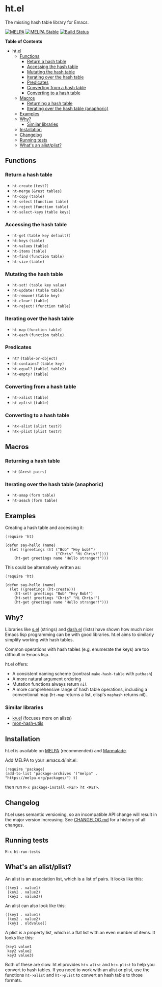 # ht.el

The missing hash table library for Emacs.

[![MELPA](http://melpa.org/packages/ht-badge.svg)](http://melpa.org/#/ht)
[![MELPA Stable](http://stable.melpa.org/packages/ht-badge.svg)](http://stable.melpa.org/#/ht)
[![Build Status](https://travis-ci.org/Wilfred/ht.el.png?branch=master)](https://travis-ci.org/Wilfred/ht.el)

<!-- markdown-toc start - Don't edit this section. Run M-x markdown-toc-generate-toc again -->
**Table of Contents**

- [ht.el](#htel)
    - [Functions](#functions)
        - [Return a hash table](#return-a-hash-table)
        - [Accessing the hash table](#accessing-the-hash-table)
        - [Mutating the hash table](#mutating-the-hash-table)
        - [Iterating over the hash table](#iterating-over-the-hash-table)
        - [Predicates](#predicates)
        - [Converting from a hash table](#converting-from-a-hash-table)
        - [Converting to a hash table](#converting-to-a-hash-table)
    - [Macros](#macros)
        - [Returning a hash table](#returning-a-hash-table)
        - [Iterating over the hash table (anaphoric)](#iterating-over-the-hash-table-anaphoric)
    - [Examples](#examples)
    - [Why?](#why)
        - [Similar libraries](#similar-libraries)
    - [Installation](#installation)
    - [Changelog](#changelog)
    - [Running tests](#running-tests)
    - [What's an alist/plist?](#whats-an-alistplist)

<!-- markdown-toc end -->

## Functions

### Return a hash table

* `ht-create` `(test?)`
* `ht-merge` `(&rest tables)`
* `ht-copy` `(table)`
* `ht-select` `(function table)`
* `ht-reject` `(function table)`
* `ht-select-keys` `(table keys)`

### Accessing the hash table

* `ht-get` `(table key default?)`
* `ht-keys` `(table)`
* `ht-values` `(table)`
* `ht-items` `(table)`
* `ht-find` `(function table)`
* `ht-size` `(table)`

### Mutating the hash table

* `ht-set!` `(table key value)`
* `ht-update!` `(table table)`
* `ht-remove!` `(table key)`
* `ht-clear!` `(table)`
* `ht-reject!` `(function table)`

### Iterating over the hash table

* `ht-map` `(function table)`
* `ht-each` `(function table)`

### Predicates

* `ht?` `(table-or-object)`
* `ht-contains?` `(table key)`
* `ht-equal?` `(table1 table2)`
* `ht-empty?` `(table)`

### Converting from a hash table

* `ht->alist` `(table)`
* `ht->plist` `(table)`

### Converting to a hash table

* `ht<-alist` `(alist test?)`
* `ht<-plist` `(plist test?)`

## Macros

### Returning a hash table

* `ht` `(&rest pairs)`

### Iterating over the hash table (anaphoric)

* `ht-amap` `(form table)`
* `ht-aeach` `(form table)`

## Examples

Creating a hash table and accessing it:

``` emacs-lisp
(require 'ht)

(defun say-hello (name)
  (let ((greetings (ht ("Bob" "Hey bob!")
                       ("Chris" "Hi Chris!"))))
    (ht-get greetings name "Hello stranger!")))
```

This could be alternatively written as:

``` emacs-lisp
(require 'ht)

(defun say-hello (name)
  (let ((greetings (ht-create)))
    (ht-set! greetings "Bob" "Hey Bob!")
    (ht-set! greetings "Chris" "Hi Chris!")
    (ht-get greetings name "Hello stranger!")))
```

## Why?

Libraries like [s.el](https://github.com/magnars/s.el) (strings) and
[dash.el](https://github.com/magnars/dash.el) (lists) have shown how
much nicer Emacs lisp programming can be with good libraries. ht.el
aims to similarly simplify working with hash tables.

Common operations with hash tables (e.g. enumerate the keys) are too
difficult in Emacs lisp.

ht.el offers:

* A consistent naming scheme (contrast `make-hash-table` with `puthash`)
* A more natural argument ordering
* Mutation functions always return `nil`
* A more comprehensive range of hash table operations, including a
  conventional map (`ht-map` returns a list, elisp's `maphash` returns
  nil).

### Similar libraries

* [kv.el](https://github.com/nicferrier/emacs-kv) (focuses more on
  alists)
* [mon-hash-utils](http://www.emacswiki.org/emacs/mon-hash-utils.el)

## Installation

ht.el is available on [MELPA](https://melpa.org/) (recommended) and
[Marmalade](http://marmalade-repo.org/).

Add MELPA to your .emacs.d/init.el:

``` emacs-lisp
(require 'package)
(add-to-list 'package-archives '("melpa" . "https://melpa.org/packages/") t)
```

then run `M-x package-install <RET> ht <RET>`.

## Changelog

ht.el uses semantic versioning, so an incompatible API change will
result in the major version increasing. See
[CHANGELOG.md](CHANGELOG.md) for a history of all changes.

## Running tests

`M-x ht-run-tests`

## What's an alist/plist?

An alist is an association list, which is a list of pairs. It looks like this:

    ((key1 . value1)
     (key2 . value2)
     (key3 . value3))
     
An alist can also look like this:
     
    ((key1 . value1)
     (key2 . value2)
     (key1 . oldvalue))
     
A plist is a property list, which is a flat list with an even number
of items. It looks like this:

    (key1 value1
     key2 value2
     key3 value3)

Both of these are slow. ht.el provides `ht<-alist` and
`ht<-plist` to help you convert to hash tables. If you need to
work with an alist or plist, use the functions `ht->alist` and
`ht->plist` to convert an hash table to those formats.
